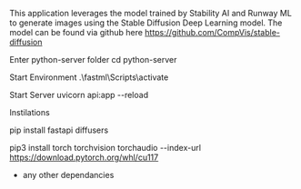 This application leverages the model trained by Stability AI and Runway ML to generate images using the Stable Diffusion Deep Learning model. The model can be found via github here https://github.com/CompVis/stable-diffusion

Enter python-server folder
cd python-server

Start Environment
.\fastml\Scripts\activate

Start Server
uvicorn api:app --reload


Instilations

pip install fastapi diffusers

pip3 install torch torchvision torchaudio --index-url https://download.pytorch.org/whl/cu117

+ any other dependancies